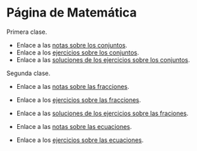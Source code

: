 # Página de Matemática

Primera clase.
* Enlace a las <a href="https://donboscochacas.github.io/maths/1.conjuntos.pdf" class="image fit"><img src="images/marr_pic.jpg" alt="">notas sobre los conjuntos</a>.
* Enlace a los <a href="https://donboscochacas.github.io/maths/1.hoja1.pdf" class="image fit"><img src="images/marr_pic.jpg" alt="">ejercicios sobre los conjuntos</a>.
* Enlace a las <a href="https://donboscochacas.github.io/maths/1.hoja1-soluciones.pdf" class="image fit"><img src="images/marr_pic.jpg" alt="">soluciones de los ejercicios sobre los conjuntos</a>.

Segunda clase.
* Enlace a las <a href="https://donboscochacas.github.io/maths/3.fracciones.pdf" class="image fit"><img src="images/marr_pic.jpg" alt="">notas sobre las fracciones</a>.
* Enlace a los <a href="https://donboscochacas.github.io/maths/2.hoja2.pdf" class="image fit"><img src="images/marr_pic.jpg" alt="">ejercicios sobre las fracciones</a>.

* Enlace a las <a href="https://donboscochacas.github.io/maths/2.hoja2-soluciones.pdf" class="image fit"><img src="images/marr_pic.jpg" alt="">soluciones de los ejercicios sobre las fraciones</a>.

* Enlace a las <a href="https://donboscochacas.github.io/maths/2.ecuaciones_primer_grado.pdf" class="image fit"><img src="images/marr_pic.jpg" alt="">notas sobre las ecuaciones</a>.
* Enlace a los <a href="https://donboscochacas.github.io/maths/3.hoja3.pdf" class="image fit"><img src="images/marr_pic.jpg" alt="">ejercicios sobre las ecuaciones</a>.

<!---
* Enlace a las <a href="https://donboscochacas.github.io/maths/3.hoja3-soluciones.pdf" class="image fit"><img src="images/marr_pic.jpg" alt="">soluciones de los ejercicios sobre las ecuaciones</a>.
-->
